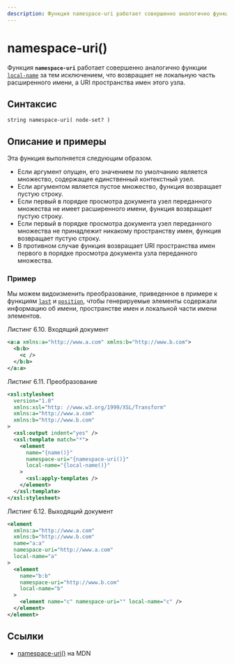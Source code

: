 ```yaml
---
description: Функция namespace-uri работает совершенно аналогично функции local-name за тем исключением, что возвращает не локальную часть расширенного имени, a URI пространства имен этого узла
---
```


# namespace-uri()

Функция **`namespace-uri`** работает совершенно аналогично функции [`local-name`](local-name.md) за тем исключением, что возвращает не локальную часть расширенного имени, a URI пространства имен этого узла.

## Синтаксис

```
string namespace-uri( node-set? )
```

## Описание и примеры

Эта функция выполняется следующим образом.

- Если аргумент опущен, его значением по умолчанию является множество, содержащее единственный контекстный узел.
- Если аргументом является пустое множество, функция возвращает пустую строку.
- Если первый в порядке просмотра документа узел переданного множества не имеет расширенного имени, функция возвращает пустую строку.
- Если первый в порядке просмотра документа узел переданного множества не принадлежит никакому пространству имен, функция возвращает пустую строку.
- В противном случае функция возвращает URI пространства имен первого в порядке просмотра документа узла переданного множества.

### Пример

Мы можем видоизменить преобразование, приведенное в примере к функциям [`last`](last.md) и [`position`](position.md), чтобы генерируемые элементы содержали информацию об имени, пространстве имен и локальной части имени элементов.

Листинг 6.10. Входящий документ

```xml
<a:a xmlns:a="http://www.a.com" xmlns:b="http://www.b.com">
  <b:b>
    <c />
  </b:b>
</a:a>
```

Листинг 6.11. Преобразование

```xml
<xsl:stylesheet
  version="1.0"
  xmlns:xsl="http: //www.w3.org/1999/XSL/Transform"
  xmlns:a="http://www.a.com"
  xmlns:b="http://www.b.com"
>
  <xsl:output indent="yes" />
  <xsl:template match="*">
    <element
      name="{name()}"
      namespace-uri="{namespace-uri()}"
      local-name="{local-name()}"
    >
      <xsl:apply-templates />
    </element>
  </xsl:template>
</xsl:stylesheet>
```

Листинг 6.12. Выходящий документ

```xml
<element
  xmlns:a="http://www.a.com"
  xmlns:b="http://www.b.com"
  name="a:a"
  namespace-uri="http://www.a.com"
  local-name="a"
>
  <element
    name="b:b"
    namespace-uri="http://www.b.com"
    local-name="b"
  >
    <element name="c" namespace-uri="" local-name="c" />
  </element>
</element>
```

## Ссылки

- [namespace-uri()](https://developer.mozilla.org/en-US/docs/Web/XPath/Functions/namespace-uri) на MDN
